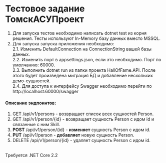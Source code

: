 # Тестовое задание ТомскАСУПроект

1. Для запуска тестов необходимо написать dotnet test из корня решения. Тесты используют In-Memory базу данных вместо MSSQL.
2. Для запуска запуска приложения необходимо:<br />
2.1. Изменить DefaultConnection на ConnectionString вашей базы данных.<br />
2.2. Изменить порт в appsettings.json, если это необходимо. Порт по умолчанию: 60000.<br />
2.3. Выполнить dotnet run из папки проекта HallOfFame.API. После этого будет произведена миграция БД и добавление нескольких демо-сущностей.<br />
2.4. Для доступа к интерфейсу Swagger необходимо перейти по http://localhost:60000/swagger<br />

#### Описание эндпоинтов:
1. GET /api/v1/persons - возвращает список всех сущностей Person. 
2. GET /api/v1/person/{id} - возвращает сущность Person с идом id и связанные с ним Skill.
3. **POST** /api/v1/person/{id} - **изменяет** сущность Person с идом id.
4. **PUT** /api/v1/person - **добавляет** новую сущность Person.
5. DELETE /api/v1/person/{id} - удаляет сущность Person с идом id.
<br />
Требуется .NET Core 2.2
